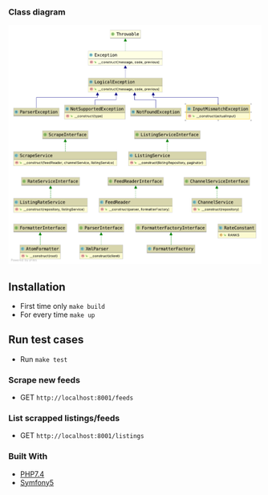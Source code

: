 
### Class diagram

![Class Diagram](class-diagram.png)

## Installation
- First time only `make build`
- For every time `make up`

## Run test cases
- Run `make test`

### Scrape new feeds
- GET `http://localhost:8001/feeds`
### List scrapped listings/feeds
- GET `http://localhost:8001/listings`


### Built With
* [PHP7.4](http://php.net)
* [Symfony5](http://www.symfony.com) 
